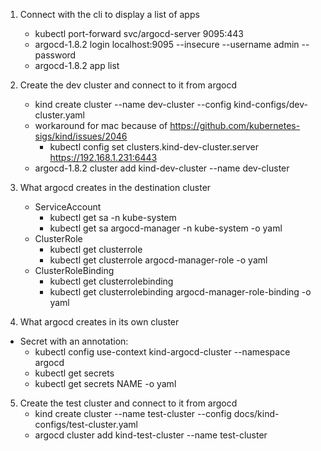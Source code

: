 
1. Connect with the cli to display a list of apps

   * kubectl port-forward svc/argocd-server 9095:443
   * argocd-1.8.2 login localhost:9095 --insecure --username admin --password 
   * argocd-1.8.2 app list

2. Create the dev cluster and connect to it from argocd
   * kind create cluster --name dev-cluster --config kind-configs/dev-cluster.yaml
   * workaround for mac because of https://github.com/kubernetes-sigs/kind/issues/2046
     * kubectl config set clusters.kind-dev-cluster.server https://192.168.1.231:6443
   * argocd-1.8.2 cluster add kind-dev-cluster --name dev-cluster

3. What argocd creates in the destination cluster
   * ServiceAccount
     * kubectl get sa -n kube-system
     * kubectl get sa argocd-manager -n kube-system -o yaml
   * ClusterRole
     * kubectl get clusterrole
     * kubectl get clusterrole argocd-manager-role -o yaml
   * ClusterRoleBinding
     * kubectl get clusterrolebinding
     * kubectl get clusterrolebinding argocd-manager-role-binding -o yaml

4.  What argocd creates in its own cluster

   * Secret with an annotation:
     * kubectl config use-context kind-argocd-cluster --namespace argocd
     * kubectl get secrets
     * kubectl get secrets NAME -o yaml

5. Create the test cluster and connect to it from argocd
   * kind create cluster --name test-cluster --config docs/kind-configs/test-cluster.yaml
   * argocd cluster add kind-test-cluster --name test-cluster

